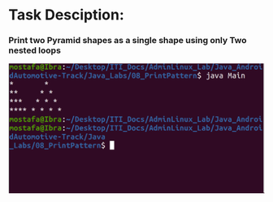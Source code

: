# Task Desciption:

### Print two Pyramid shapes as a single shape using only Two nested loops
![Solution](Pyramid_pattern.png)